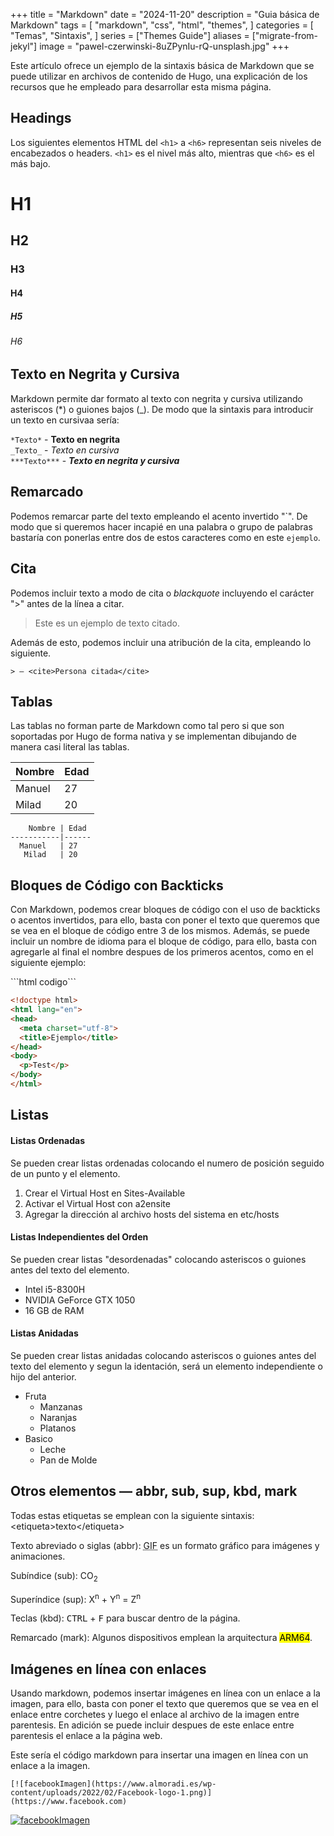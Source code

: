 +++
title = "Markdown"
date = "2024-11-20"
description = "Guia básica de Markdown"
tags = [
    "markdown",
    "css",
    "html",
    "themes",
]
categories = [
    "Temas",
    "Sintaxis",
]
series = ["Themes Guide"]
aliases = ["migrate-from-jekyl"]
image = "pawel-czerwinski-8uZPynIu-rQ-unsplash.jpg"
+++

Este artículo ofrece un ejemplo de la sintaxis básica de Markdown que se puede utilizar en archivos de contenido de Hugo, una explicación de los recursos que he empleado para desarrollar esta misma página.

## Headings

Los siguientes elementos HTML del `<h1>` a `<h6>` representan seis niveles de encabezados o headers. `<h1>` es el nivel más alto, mientras que `<h6>` es el más bajo.

# H1
## H2
### H3
#### H4
##### H5
###### H6

## Texto en Negrita y Cursiva

Markdown permite dar formato al texto con negrita y cursiva utilizando asteriscos (*) o guiones bajos (_). De modo que la sintaxis para introducir un texto en cursivaa sería:
<br>

`*Texto*` - **Texto en negrita** <br>
`_Texto_` - _Texto en cursiva_ <br>
`***Texto***` - ***Texto en negrita y cursiva***


## Remarcado

Podemos remarcar parte del texto empleando el acento invertido "\`". De modo que si queremos hacer incapié en una palabra o grupo de palabras bastaría con ponerlas entre dos de estos caracteres como en este `ejemplo`.

## Cita
Podemos incluir texto a modo de cita o _blackquote_ incluyendo el carácter "\>" antes de la línea a citar.
> Este es un ejemplo de texto citado.

Además de esto, podemos incluir una atribución de la cita, empleando lo siguiente.
```
> — <cite>Persona citada</cite>
```

## Tablas

Las tablas no forman parte de Markdown como tal pero si que son soportadas por Hugo de forma nativa y se implementan dibujando de manera casi literal las tablas.

   Nombre | Edad
----------|------
 Manuel   | 27
  Milad   | 20

```
    Nombre | Edad
-----------|------
  Manuel   | 27
   Milad   | 20
```
## Bloques de Código con Backticks

Con Markdown, podemos crear bloques de código con el uso de backticks o acentos invertidos,
para ello, basta con poner el texto que queremos que se vea en el bloque de código entre 3 de los mismos. Además, se puede incluir un nombre de idioma para el bloque de código, para ello, basta con
agregarle al final el nombre despues de los primeros acentos, como en el siguiente ejemplo:

\```html codigo```

```html
<!doctype html>
<html lang="en">
<head>
  <meta charset="utf-8">
  <title>Ejemplo</title>
</head>
<body>
  <p>Test</p>
</body>
</html>
```

## Listas

#### Listas Ordenadas
Se pueden crear listas ordenadas colocando el numero de posición seguido de un punto y el elemento.

1. Crear el Virtual Host en Sites-Available 
2. Activar el Virtual Host con a2ensite
3. Agregar la dirección al archivo hosts del sistema en etc/hosts

#### Listas Independientes del Orden
Se pueden crear listas "desordenadas" colocando asteriscos o guiones antes del texto del elemento.

* Intel i5-8300H
* NVIDIA GeForce GTX 1050
* 16 GB de RAM

#### Listas Anidadas
Se pueden crear listas anidadas colocando asteriscos o guiones antes del texto del elemento y segun la identación,
será un elemento independiente o hijo del anterior.

* Fruta
  * Manzanas
  * Naranjas
  * Platanos
* Basico
  * Leche
  * Pan de Molde

## Otros elementos — abbr, sub, sup, kbd, mark
Todas estas etiquetas se emplean con la siguiente sintaxis:
\<etiqueta>texto\</etiqueta>

Texto abreviado o siglas (abbr): <abbr title="Graphics Interchange Format">GIF</abbr> es un formato gráfico para imágenes y animaciones.

Subíndice (sub): CO<sub>2</sub> 

Superíndice (sup): X<sup>n</sup> + Y<sup>n</sup> = Z<sup>n</sup>

Teclas (kbd): <kbd>CTRL</kbd> + <kbd>F</kbd> para buscar dentro de la página.

Remarcado (mark): Algunos dispositivos emplean la arquitectura <mark>ARM64</mark>.

## Imágenes en línea con enlaces
Usando markdown, podemos insertar imágenes en línea con un enlace a la imagen, para ello, basta con poner el texto que queremos que se vea en el enlace entre corchetes y luego el enlace al archivo de la imagen entre parentesis. En adición se puede incluir despues de este enlace entre parentesis el enlace a la página web.

Este sería el código markdown para insertar una imagen en línea con un enlace a la imagen.

`[![facebookImagen](https://www.almoradi.es/wp-content/uploads/2022/02/Facebook-logo-1.png)](https://www.facebook.com)`

[![facebookImagen](https://www.almoradi.es/wp-content/uploads/2022/02/Facebook-logo-1.png)](https://www.facebook.com)